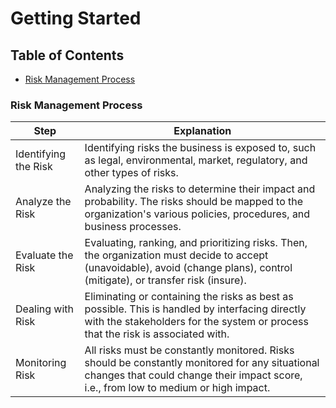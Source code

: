 # Getting Started

## Table of Contents
- [Risk Management Process](#risk-management-process)

### Risk Management Process

| Step | Explanation |
|------|-------------|
| Identifying the Risk | Identifying risks the business is exposed to, such as legal, environmental, market, regulatory, and other types of risks. |
| Analyze the Risk | Analyzing the risks to determine their impact and probability. The risks should be mapped to the organization's various policies, procedures, and business processes. |
| Evaluate the Risk | Evaluating, ranking, and prioritizing risks. Then, the organization must decide to accept (unavoidable), avoid (change plans), control (mitigate), or transfer risk (insure). |
| Dealing with Risk | Eliminating or containing the risks as best as possible. This is handled by interfacing directly with the stakeholders for the system or process that the risk is associated with. |
| Monitoring Risk | All risks must be constantly monitored. Risks should be constantly monitored for any situational changes that could change their impact score, i.e., from low to medium or high impact. |

